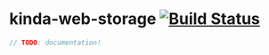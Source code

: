 # kinda-web-storage [![Build Status](https://travis-ci.org/kinda/kinda-web-storage.svg?branch=master)](https://travis-ci.org/kinda/kinda-web-storage)

```js
// TODO: documentation!
```

